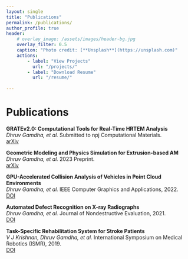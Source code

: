 ```yaml
---
layout: single
title: "Publications"
permalink: /publications/
author_profile: true
header: 
    # overlay_image: /assets/images/header-bg.jpg
    overlay_filter: 0.5
    caption: "Photo credit: [**Unsplash**](https://unsplash.com)"
    actions:
        - label: "View Projects"
          url: "/projects/"
        - label: "Download Resume"
          url: "/resume/"
        
---
```


# Publications

**GRATEv2.0: Computational Tools for Real-Time HRTEM Analysis**  
*Dhruv Gamdha, et al.* Submitted to npj Computational Materials.  
[arXiv](https://arxiv.org/abs/2411.03474)

**Geometric Modeling and Physics Simulation for Extrusion-based AM**  
*Dhruv Gamdha, et al.* 2023 Preprint.  
[arXiv](https://arxiv.org/abs/2305.07120)

**GPU-Accelerated Collision Analysis of Vehicles in Point Cloud Environments**  
*Dhruv Gamdha, et al.* IEEE Computer Graphics and Applications, 2022.  
[DOI](https://dx.doi.org/10.1109/MCG.2022.3177890)

**Automated Defect Recognition on X-ray Radiographs**  
*Dhruv Gamdha, et al.* Journal of Nondestructive Evaluation, 2021.  
[DOI](https://doi.org/10.1007/s10921-021-00750-4)

**Task-Specific Rehabilitation System for Stroke Patients**  
*V J Krishnan, Dhruv Gamdha, et al.* International Symposium on Medical Robotics (ISMR), 2019.  
[DOI](https://doi.org/10.1109/ISMR.2019.8710184)